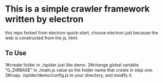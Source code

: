 # This is a simple crawler framework written by electron

this repo forked from electron-quick-start, choose electron just because the web is constructed from the js, html.

## To Use

1#create folder in ./spider just like demo.
2#change global variable "G_DIRBASE" in ./main.js value as the folder name that create in step one.
3#copy ./spider/demo/config.js to your directory, and modify it.
